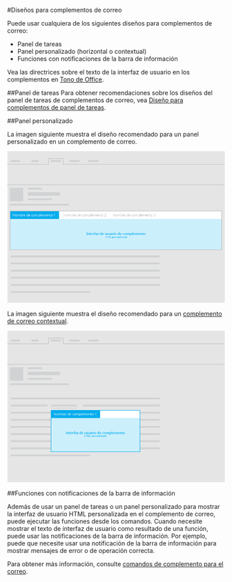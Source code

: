 #Diseños para complementos de correo

Puede usar cualquiera de los siguientes diseños para complementos de correo:

- Panel de tareas
- Panel personalizado (horizontal o contextual)
- Funciones con notificaciones de la barra de información

Vea las directrices sobre el texto de la interfaz de usuario en los complementos en [Tono de Office](https://msdn.microsoft.com/en-us/library/office/mt484351.aspx).

##Panel de tareas
 Para obtener recomendaciones sobre los diseños del panel de tareas de complementos de correo, vea [Diseño para complementos de panel de tareas](layout-for-task-pane-add-ins.md).


##Panel personalizado

La imagen siguiente muestra el diseño recomendado para un panel personalizado en un complemento de correo.

![Diseño de un panel personalizado en un complemento de correo](../../../images/mail-add-in-custom-pane.png)

La imagen siguiente muestra el diseño recomendado para un [complemento de correo contextual](https://msdn.microsoft.com/EN-US/library/office/dn893542.aspx).

![Diseño de un complemento de correo contextual](../../../images/mail-add-in-contextual-card.png)

##Funciones con notificaciones de la barra de información

Además de usar un panel de tareas o un panel personalizado para mostrar la interfaz de usuario HTML personalizada en el complemento de correo, puede ejecutar las funciones desde los comandos. Cuando necesite mostrar el texto de interfaz de usuario como resultado de una función, puede usar las notificaciones de la barra de información. Por ejemplo, puede que necesite usar una notificación de la barra de información para mostrar mensajes de error o de operación correcta. 

Para obtener más información, consulte [comandos de complemento para el correo](https://msdn.microsoft.com/EN-US/library/office/mt267546.aspx). 



